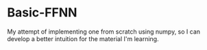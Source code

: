# Basic-FFNN

My attempt of implementing one from scratch using numpy, so I can develop a better intuition for the material I'm learning.
